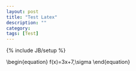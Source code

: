 ```yaml
---
layout: post
title: "Test Latex"
description: ""
category: 
tags: [Test]
---
```

{% include JB/setup %}

\begin{equation} f(x)=3x+7,\sigma \end{equation}